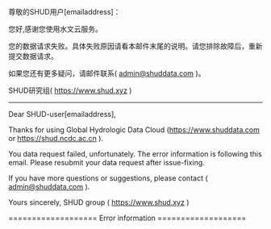 尊敬的SHUD用户[emailaddress]：

您好,感谢您使用水文云服务。 

您的数据请求失败。具体失败原因请看本邮件末尾的说明。请您排除故障后，重新提交数据请求。

如果您还有更多疑问，请邮件联系( admin@shuddata.com )。

SHUD研究组( https://www.shud.xyz )


----------------------------------------------------


Dear SHUD-user[emailaddress],

Thanks for using Global Hydrologic Data Cloud (https://www.shuddata.com or https://shud.ncdc.ac.cn ).

You data request failed, unfortunately. The error information is following this email. Please resubmit your data request after issue-fixing.

If you have more questions or suggestions, please contact ( admin@shuddata.com ).

Yours sincerely,
SHUD group ( https://www.shud.xyz )

 
=================== Error information ===================
